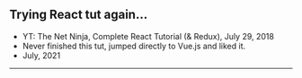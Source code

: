 ## Trying React tut again...
  * YT: The Net Ninja, Complete React Tutorial (& Redux), July 29, 2018
  * Never finished this tut, jumped directly to Vue.js and liked it.
  * July, 2021
---



